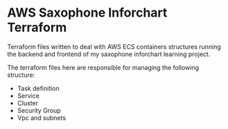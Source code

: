 # AWS Saxophone Inforchart Terraform
Terraform files written to deal with AWS ECS containers structures running the backend and frontend of my saxophone inforchart learning project.

The terraform files here are responsible for managing the following structure:
 - Task definition
 - Service
 - Cluster
 - Security Group
 - Vpc and subnets
